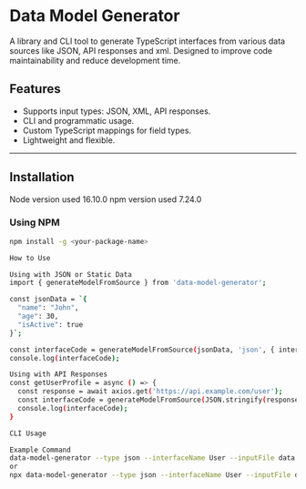 # Data Model Generator

A library and CLI tool to generate TypeScript interfaces from various data sources like JSON, API responses and xml. Designed to improve code maintainability and reduce development time.

## Features

- Supports input types: JSON, XML, API responses.
- CLI and programmatic usage.
- Custom TypeScript mappings for field types.
- Lightweight and flexible.

---

## Installation
Node version used 16.10.0
npm version used 7.24.0
### Using NPM
```bash
npm install -g <your-package-name>

How to Use

Using with JSON or Static Data
import { generateModelFromSource } from 'data-model-generator';

const jsonData = `{
  "name": "John",
  "age": 30,
  "isActive": true
}`;

const interfaceCode = generateModelFromSource(jsonData, 'json', { interfaceName: 'User' });
console.log(interfaceCode);

Using with API Responses
const getUserProfile = async () => {
  const response = await axios.get('https://api.example.com/user');
  const interfaceCode = generateModelFromSource(JSON.stringify(response.data), 'api', { interfaceName: 'UserProfile' });
  console.log(interfaceCode);
}

CLI Usage

Example Command
data-model-generator --type json --interfaceName User --inputFile data.json --outputFile userInterface.ts
or
npx data-model-generator --type json --interfaceName User --inputFile data.json --outputFile userInterface.ts

